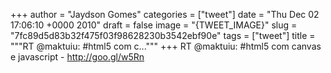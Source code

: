 
+++
author = "Jaydson Gomes"
categories = ["tweet"]
date = "Thu Dec 02 17:06:10 +0000 2010"
draft = false
image = "{TWEET_IMAGE}"
slug = "7fc89d5d83b32f475f03f98628230b3542ebf90e"
tags = ["tweet"]
title = """RT @maktuiu: #html5 com c..."""
+++
RT @maktuiu: #html5 com canvas e javascript - http://goo.gl/w5Rn

